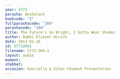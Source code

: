 ```yaml
---
year: 5773
parasha: Beshalach
bookcode: "2"
fullparashacode: "204"
parashacode: "204"
title: The Future's So Bright, I Gotta Wear Shades
author: Rabbi Eliezer Hirsch
date: 2013-01-26
id: 57732041
filename: 5773-204-1
layout: audio
moment: 
shabbat: 
occasion: Gavriella & Eitan Chumash Presentation
---
```

